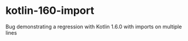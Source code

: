 # kotlin-160-import
Bug demonstrating a regression with Kotlin 1.6.0 with imports on multiple lines
